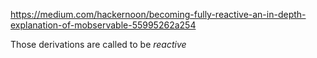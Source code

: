 https://medium.com/hackernoon/becoming-fully-reactive-an-in-depth-explanation-of-mobservable-55995262a254

Those derivations are called to be _reactive_